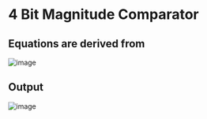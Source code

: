 # 4 Bit Magnitude Comparator
## Equations are derived from
![image](https://user-images.githubusercontent.com/61982410/139292601-576c6c83-90cd-460b-9af3-893a90435158.png)

## Output
![image](https://user-images.githubusercontent.com/61982410/139291352-99f9db95-a94f-435a-8458-8e8d8dd612d6.png)

